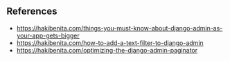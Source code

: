 

## References 
 - https://hakibenita.com/things-you-must-know-about-django-admin-as-your-app-gets-bigger
 - https://hakibenita.com/how-to-add-a-text-filter-to-django-admin
 - https://hakibenita.com/optimizing-the-django-admin-paginator
